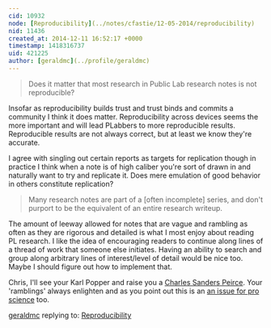 ```yaml
---
cid: 10932
node: [Reproducibility](../notes/cfastie/12-05-2014/reproducibility)
nid: 11436
created_at: 2014-12-11 16:52:17 +0000
timestamp: 1418316737
uid: 421225
author: [geraldmc](../profile/geraldmc)
---
```


> Does it matter that most research in Public Lab research notes is not reproducible?

Insofar as reproducibility builds trust and trust binds and commits a community I think it does matter. Reproducibility across devices seems the more important and will lead PLabbers to more reproducible results. Reproducible results are not always correct, but at least we know they're accurate. 

I agree with singling out certain reports as targets for replication though in practice I think when a note is of high caliber you're sort of drawn in and naturally want to try and replicate it. Does mere emulation of good behavior in others constitute replication? 

> Many research notes are part of a [often incomplete] series, and don't purport to be the equivalent of an entire research writeup.

The amount of leeway allowed for notes that are vague and rambling as often as they are rigorous and detailed is what I most enjoy about reading PL research. I like the idea of encouraging readers to continue along lines of a thread of work that someone else initiates. Having an ability to search and group along arbitrary lines of interest/level of detail would be nice too. Maybe I should figure out how to implement that. 

Chris, I'll see your Karl Popper and raise you a [Charles Sanders Peirce](http://en.wikiquote.org/wiki/Charles_Sanders_Peirce). Your 'ramblings' always enlighten and as you point out this is an [an issue for pro science](http://www.nature.com/news/a-blueprint-to-boost-reproducibility-of-results-1.16222) too. 



[geraldmc](../profile/geraldmc) replying to: [Reproducibility](../notes/cfastie/12-05-2014/reproducibility)

